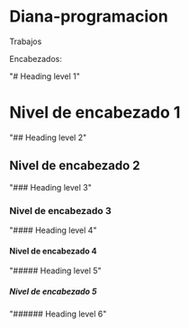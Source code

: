 # Diana-programacion
Trabajos

Encabezados:

"# Heading level 1"
<h1>Nivel de encabezado 1</h1>	
"## Heading level 2"
<h2>Nivel de encabezado 2</h2>	
"### Heading level 3"
<h3>Nivel de encabezado 3</h3>	
"#### Heading level 4"
<h4>Nivel de encabezado 4</h4>	
"##### Heading level 5"
<h5>Nivel de encabezado 5</h5>	
"###### Heading level 6"
